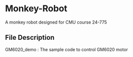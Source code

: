 # Monkey-Robot
A monkey robot designed for CMU course 24-775


## File Description

GM6020_demo : The sample code to control GM6020 motor